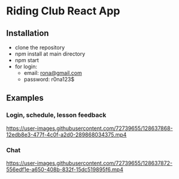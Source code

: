 # Riding Club React App

## Installation
- clone the repository
- npm install at main directory
- npm start
- for login:
  - email: rona@gmail.com
  - password: r0na123$

## Examples
### Login, schedule, lesson feedback

https://user-images.githubusercontent.com/72739655/128637868-12edb8e3-477f-4c0f-a2d0-289868034375.mp4

### Chat

https://user-images.githubusercontent.com/72739655/128637872-556edf1e-a650-408b-832f-15dc519895f6.mp4

